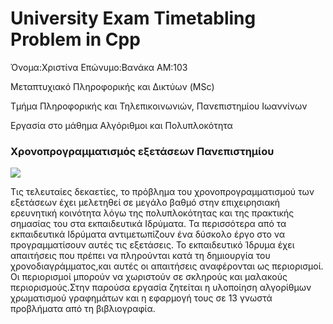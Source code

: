 # University Exam Timetabling Problem in Cpp
Όνομα:Χριστίνα  Επώνυμο:Βανάκα ΑΜ:103 

Μεταπτυχιακό Πληροφορικής και Δικτύων (MSc)

Τμήμα Πληροφορικής και Τηλεπικοινωνιών, Πανεπιστημίου Ιωαννίνων

Εργασία στο μάθημα Αλγόριθμοι και Πολυπλοκότητα

### Χρονοπρογραμματισμός εξετάσεων Πανεπιστημίου

![](https://jeremykun.files.wordpress.com/2011/07/paris-graph-colored.png)

Τις τελευταίες δεκαετίες, το πρόβλημα του χρονοπρογραμματισμού των εξετάσεων έχει μελετηθεί σε μεγάλο βαθμό στην επιχειρησιακή ερευνητική κοινότητα λόγω της πολυπλοκότητας και της πρακτικής σημασίας του στα εκπαιδευτικά Ιδρύματα. Τα περισσότερα από τα εκπαιδευτικά Ιδρύματα αντιμετωπίζουν ένα δύσκολο έργο στο να προγραμματίσουν αυτές τις εξετάσεις. Το εκπαιδευτικό Ίδρυμα έχει απαιτήσεις που πρέπει να πληρούνται κατά τη δημιουργία του χρονοδιαγράμματος,και αυτές οι απαιτήσεις αναφέρονται ως περιορισμοί. Οι περιορισμοί μπορούν να χωριστούν σε σκληρούς και μαλακούς περιορισμούς.Στην παρούσα εργασία ζητείται η υλοποίηση αλγορίθμων χρωματισμού γραφημάτων και η εφαρμογή τους σε 13 γνωστά προβλήματα από τη βιβλιογραφία.


